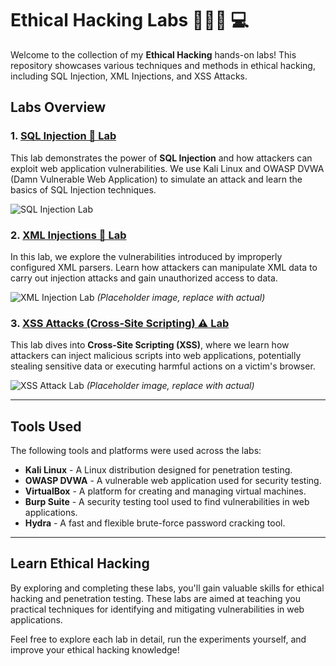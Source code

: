 # Ethical Hacking Labs 👨🏿‍💻 💻

Welcome to the collection of my **Ethical Hacking** hands-on labs! This repository showcases various techniques and methods in ethical hacking, including SQL Injection, XML Injections, and XSS Attacks.

## Labs Overview

### 1. [SQL Injection 💉 Lab](./SQL-Injection-Lab.md)
This lab demonstrates the power of **SQL Injection** and how attackers can exploit web application vulnerabilities. We use Kali Linux and OWASP DVWA (Damn Vulnerable Web Application) to simulate an attack and learn the basics of SQL Injection techniques.

![SQL Injection Lab](https://github.com/user-attachments/assets/d025ebc0-8106-4af3-8e48-b398a08be535)

### 2. [XML Injections 📜 Lab](./XML-Injection-Lab.md)
In this lab, we explore the vulnerabilities introduced by improperly configured XML parsers. Learn how attackers can manipulate XML data to carry out injection attacks and gain unauthorized access to data.

![XML Injection Lab](https://github.com/user-attachments/assets/xml-injection-image.jpg) *(Placeholder image, replace with actual)*

### 3. [XSS Attacks (Cross-Site Scripting) ⚠️ Lab](./XSS-Attack-Lab.md)
This lab dives into **Cross-Site Scripting (XSS)**, where we learn how attackers can inject malicious scripts into web applications, potentially stealing sensitive data or executing harmful actions on a victim's browser.

![XSS Attack Lab](https://github.com/user-attachments/assets/xss-attack-image.jpg) *(Placeholder image, replace with actual)*

---

## Tools Used

The following tools and platforms were used across the labs:
- **Kali Linux** - A Linux distribution designed for penetration testing.
- **OWASP DVWA** - A vulnerable web application used for security testing.
- **VirtualBox** - A platform for creating and managing virtual machines.
- **Burp Suite** - A security testing tool used to find vulnerabilities in web applications.
- **Hydra** - A fast and flexible brute-force password cracking tool.

---

## Learn Ethical Hacking

By exploring and completing these labs, you'll gain valuable skills for ethical hacking and penetration testing. These labs are aimed at teaching you practical techniques for identifying and mitigating vulnerabilities in web applications.

Feel free to explore each lab in detail, run the experiments yourself, and improve your ethical hacking knowledge!

